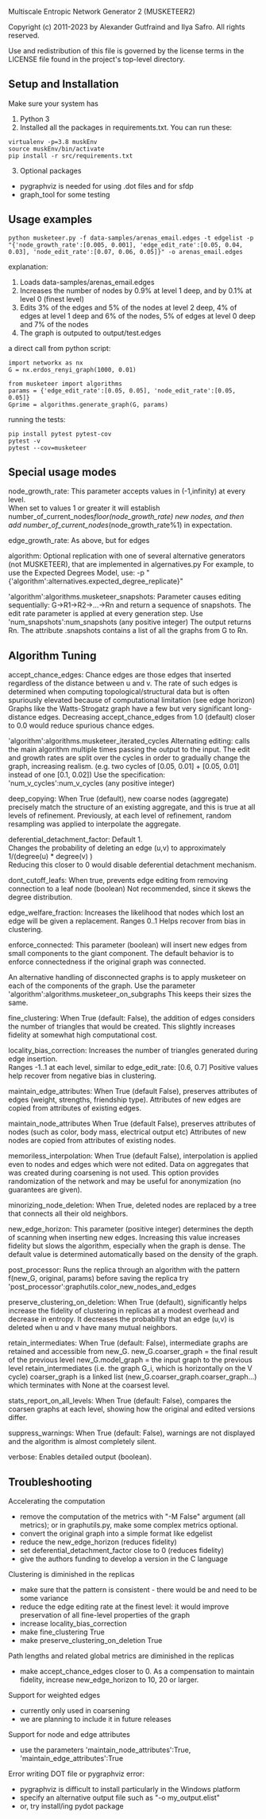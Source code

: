 Multiscale Entropic Network Generator 2 (MUSKETEER2)

Copyright (c) 2011-2023 by Alexander Gutfraind and Ilya Safro. 
All rights reserved.

Use and redistribution of this file is governed by the license terms in
the LICENSE file found in the project's top-level directory.

Setup and Installation
----------------------
Make sure your system has 
1. Python 3
2. Installed all the packages in requirements.txt.  You can run these:
``` 
virtualenv -p=3.8 muskEnv
source muskEnv/bin/activate
pip install -r src/requirements.txt
```
3. Optional packages
- pygraphviz is needed for using .dot files and for sfdp
- graph_tool for some testing

Usage examples
-------------

```
python musketeer.py -f data-samples/arenas_email.edges -t edgelist -p "{'node_growth_rate':[0.005, 0.001], 'edge_edit_rate':[0.05, 0.04, 0.03], 'node_edit_rate':[0.07, 0.06, 0.05]}" -o arenas_email.edges
```

explanation:
1. Loads data-samples/arenas_email.edges
2. Increases the number of nodes by 0.9% at level 1 deep, and by 0.1% at level 0 (finest level)
3. Edits 3% of the edges and 5% of the nodes at level 2 deep, 
   4% of edges at level 1 deep and 6% of the nodes,
   5% of edges at level 0 deep and 7% of the nodes
4. The graph is outputed to output/test.edges


a direct call from python script:
```
import networkx as nx
G = nx.erdos_renyi_graph(1000, 0.01)

from musketeer import algorithms
params = {'edge_edit_rate':[0.05, 0.05], 'node_edit_rate':[0.05, 0.05]}
Gprime = algorithms.generate_graph(G, params)
```

running the tests: 
```
pip install pytest pytest-cov
pytest -v 
pytest --cov=musketeer
```

Special usage modes
--------------------
node_growth_rate:
This parameter accepts values in (-1,infinity) at every level.  
When set to values 1 or greater it will establish number_of_current_nodes*floor(node_growth_rate) new nodes,
and then add number_of_current_nodes*(node_growth_rate%1) in expectation.

edge_growth_rate:
As above, but for edges

algorithm:
Optional replication with one of several alternative generators (not MUSKETEER), that are implemented in algernatives.py
For example, to use the Expected Degrees Model, use:
-p "{'algorithm':alternatives.expected_degree_replicate}"


'algorithm':algorithms.musketeer_snapshots:
Parameter causes editing sequentially: G->R1->R2->...->Rn and return a sequence of snapshots.
The edit rate parameter is applied at every generation step.
Use
'num_snapshots':num_snapshots    (any positive integer)
The output returns Rn.  The attribute .snapshots contains a list of all the graphs from G to Rn.


Algorithm Tuning
----------------
accept_chance_edges:
Chance edges are those edges that inserted regardless of the distance between u and v.
The rate of such edges is determined when computing topological/structural data
but is often spuriously elevated because of computational limitation (see edge horizon)
Graphs like the Watts-Strogatz graph have a few but very significant long-distance edges.
Decreasing accept_chance_edges from 1.0 (default) closer to 0.0 would reduce spurious chance edges.

'algorithm':algorithms.musketeer_iterated_cycles
Alternating editing: calls the main algorithm multiple times passing the output to the input.
The edit and growth rates are split over the cycles 
in order to gradually change the graph, increasing realism.
(e.g. two cycles of [0.05, 0.01] + [0.05, 0.01] instead of one [0.1, 0.02])
Use the specification:
'num_v_cycles':num_v_cycles    (any positive integer)


deep_copying:
When True (default), new coarse nodes (aggregate) precisely match the structure of an existing aggregate,
and this is true at all levels of refinement.
Previously, at each level of refinement, random resampling was applied to interpolate the aggregate.

deferential_detachment_factor:
Default 1.  
Changes the probability of deleting an edge (u,v) to approximately 1/(degree(u) * degree(v) )  
Reducing this closer to 0 would disable deferential detachment mechanism.

dont_cutoff_leafs:
When true, prevents edge editing from removing connection to a leaf node (boolean)
Not recommended, since it skews the degree distribution.

edge_welfare_fraction:
Increases the likelihood that nodes which lost an edge will be given a replacement.  Ranges 0..1
Helps recover from bias in clustering.

enforce_connected:
This parameter (boolean) will insert new edges from small components to the giant component.
The default behavior is to enforce connectedness if the original graph was connected.

An alternative handling of disconnected graphs is to apply musketeer on each of the components of the graph.
Use the parameter 
'algorithm':algorithms.musketeer_on_subgraphs
This keeps their sizes the same.

fine_clustering:
When True (default: False), the addition of edges considers the number of triangles that would be created.
This slightly increases fidelity at somewhat high computational cost.

locality_bias_correction:
Increases the number of triangles generated during edge insertion.  
Ranges -1..1 at each level, similar to edge_edit_rate: [0.6, 0.7]
Positive values help recover from negative bias in clustering.

maintain_edge_attributes:
When True (default False), preserves attributes of edges (weight, strengths, friendship type). 
Attributes of new edges are copied from attributes of existing edges.

maintain_node_attributes
When True (default False), preserves attributes of nodes (such as color, body mass, electrical output etc) 
Attributes of new nodes are copied from attributes of existing nodes.
 
memoriless_interpolation:
When True (default False), interpolation is applied even to nodes and edges which were not edited.
Data on aggregates that was created during coarsening is not used.
This option provides randomization of the network and may be useful for anonymization (no guarantees are given).

minorizing_node_deletion:
When True, deleted nodes are replaced by a tree that connects all their old neighbors.

new_edge_horizon:
This parameter (positive integer) determines the depth of scanning when inserting new edges.
Increasing this value increases fidelity but slows the algorithm, especially when the graph is dense.
The default value is determined automatically based on the density of the graph.

post_processor:
Runs the replica through an algorithm with the pattern f(new_G, original, params) before saving the replica
try 'post_processor':graphutils.color_new_nodes_and_edges

preserve_clustering_on_deletion:
When True (default), significantly helps increase the fidelity of clustering in replicas at a modest overhead and decrease in entropy.
It decreases the probability that an edge (u,v) is deleted when u and v have many mutual neighbors.

retain_intermediates:
When True (default: False), intermediate graphs are retained and accessible from new_G.
  new_G.coarser_graph = the final result of the previous level
  new_G.model_graph       = the input graph to the previous level retain_intermediates (i.e. the graph G_i, which is horizontally on the V cycle)
coarser_graph is a linked list (new_G.coarser_graph.coarser_graph...) which terminates with None at the coarsest level.


stats_report_on_all_levels:
When True (default: False), compares the coarsen graphs at each level, showing how the original and edited versions differ.

suppress_warnings:
When True (default: False), warnings are not displayed and the algorithm is almost completely silent.

verbose:
Enables detailed output (boolean).


Troubleshooting
---------------
Accelerating the computation
* remove the computation of the metrics with "-M False" argument (all metrics);  or in graphutils.py, make some complex metrics optional.
* convert the original graph into a simple format like edgelist
* reduce the new_edge_horizon (reduces fidelity)
* set deferential_detachment_factor close to 0 (reduces fidelity)
* give the authors funding to develop a version in the C language

Clustering is diminished in the replicas
* make sure that the pattern is consistent - there would be and need to be some variance
* reduce the edge editing rate at the finest level: it would improve preservation of all fine-level properties of the graph
* increase locality_bias_correction
* make fine_clustering True
* make preserve_clustering_on_deletion True

Path lengths and related global metrics are diminished in the replicas
* make accept_chance_edges closer to 0.  As a compensation to maintain fidelity, increase new_edge_horizon to 10, 20 or larger.

Support for weighted edges
* currently only used in coarsening
* we are planning to include it in future releases

Support for node and edge attributes
* use the parameters 'maintain_node_attributes':True, 'maintain_edge_attributes':True

Error writing DOT file or pygraphviz error:
* pygraphviz is difficult to install particularly in the Windows platform
* specify an alternative output file such as "-o my_output.elist"
* or, try install/ing pydot package

